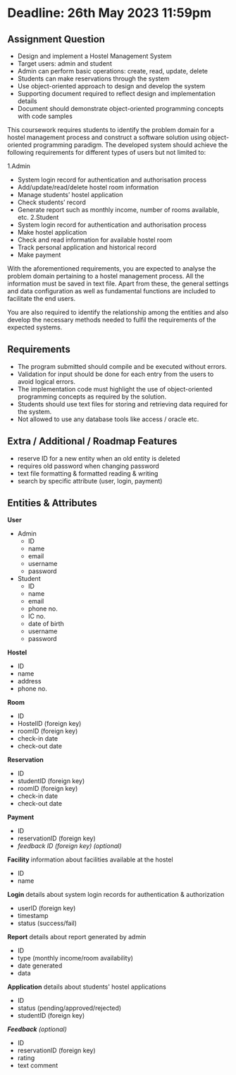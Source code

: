 # Deadline: 26th May 2023 11:59pm

## Assignment Question

- Design and implement a Hostel Management System
- Target users: admin and student
- Admin can perform basic operations: create, read, update, delete
- Students can make reservations through the system
- Use object-oriented approach to design and develop the system
- Supporting document required to reflect design and implementation details
- Document should demonstrate object-oriented programming concepts with code samples

This coursework requires students to identify the problem domain for a hostel management process and construct a software solution using object-oriented programming paradigm. The developed system should achieve the following requirements for different types of users but not limited to:

1.Admin

- System login record for authentication and authorisation process
- Add/update/read/delete hostel room information
- Manage students’ hostel application
- Check students’ record
- Generate report such as monthly income, number of rooms available, etc.
  2.Student
- System login record for authentication and authorisation process
- Make hostel application
- Check and read information for available hostel room
- Track personal application and historical record
- Make payment

With the aforementioned requirements, you are expected to analyse the problem domain pertaining to a hostel management process. All the information must be saved in text file. Apart from these, the general settings and data configuration as well as fundamental functions are included to facilitate the end users.

You are also required to identify the relationship among the entities and also develop the necessary methods needed to fulfil the requirements of the expected systems.

## Requirements

- The program submitted should compile and be executed without errors.
- Validation for input should be done for each entry from the users to avoid logical errors.
- The implementation code must highlight the use of object-oriented programming concepts as required by the solution.
- Students should use text files for storing and retrieving data required for the system.
- Not allowed to use any database tools like access / oracle etc.

## Extra / Additional / Roadmap Features
- reserve ID for a new entity when an old entity is deleted
- requires old password when changing password
- text file formatting & formatted reading & writing
- search by specific attribute (user, login, payment)

## Entities & Attributes

**User**

- Admin
  - ID
  - name
  - email
  - username
  - password
- Student
  - ID
  - name
  - email
  - phone no.
  - IC no.
  - date of birth
  - username
  - password

**Hostel**

- ID
- name
- address
- phone no.

**Room**

- ID
- HostelID (foreign key)
- roomID (foreign key)
- check-in date
- check-out date

**Reservation**

- ID
- studentID (foreign key)
- roomID (foreign key)
- check-in date
- check-out date

**Payment**

- ID
- reservationID (foreign key)
- _feedback ID (foreign key) (optional)_

**Facility**
information about facilities available at the hostel

- ID
- name

**Login**
details about system login records for authentication & authorization

- userID (foreign key)
- timestamp
- status (success/fail)

**Report**
details about report generated by admin

- ID
- type (monthly income/room availability)
- date generated
- data

**Application**
details about students' hostel applications

- ID
- status (pending/approved/rejected)
- studentID (foreign key)

***Feedback** (optional)*

- ID
- reservationID (foreign key)
- rating
- text comment
